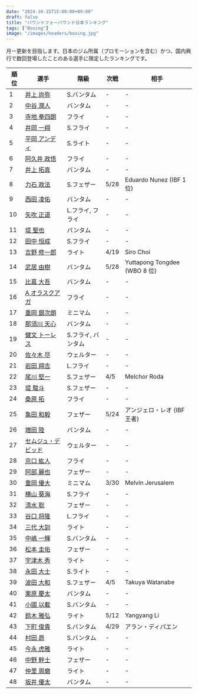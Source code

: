 ```yaml
---
date: "2024-10-15T15:00:00+09:00"
draft: false
title: "パウンドフォーパウンド日本ランキング"
tags: ["Boxing"]
image: "/images/headers/boxing.jpg"
---
```


月一更新を目指します。日本のジム所属（プロモーションを含む）かつ、国内興行で数回登場したことのある選手に限定したランキングです。

順位|選手|階級|次戦|相手
---|---|---|---|---
1|[井上 尚弥](https://boxrec.com/en/box-pro/628407)|S.バンタム|-|-
2|[中谷 潤人](https://boxrec.com/en/box-pro/718508)|バンタム|-|-
3|[寺地 拳四朗](https://boxrec.com/en/box-pro/692967)|フライ|-|-
4|[井岡 一翔](https://boxrec.com/en/box-pro/483786)|S.フライ|-|-
5|[平岡 アンディ](https://boxrec.com/en/box-pro/672119)|S.ライト|-|-
6|[阿久井 政悟](https://boxrec.com/en/box-pro/685429)|フライ|-|-
7|[井上 拓真](https://boxrec.com/en/box-pro/667667)|バンタム|-|-
8|[力石 政法](https://boxrec.com/en/box-pro/806436)|S.フェザー|5/28|Eduardo Nunez (IBF 1 位)
9|[西田 凌佑](https://boxrec.com/en/box-pro/898844)|バンタム|-|-
10|[矢吹 正道](https://boxrec.com/en/box-pro/752510)|L.フライ, フライ|-|-
11|[堤 聖也](https://boxrec.com/en/box-pro/829718)|バンタム|-|-
12|[田中 恒成](https://boxrec.com/en/box-pro/666339)|S.フライ|-|-
13|[吉野 修一郎](https://boxrec.com/en/box-pro/737760)|ライト|4/19|Siro Choi
14|[武居 由樹](https://boxrec.com/en/box-pro/990774)|バンタム|5/28|Yuttapong Tongdee (WBO 8 位)
15|[比嘉 大吾](https://boxrec.com/en/box-pro/691593)|バンタム|-|-
16|[A オラスクアガ](https://boxrec.com/en/box-pro/904246)|フライ|-|-
17|[重岡 銀次朗](https://boxrec.com/en/box-pro/846108)|ミニマム|-|-
18|[那須川 天心](https://boxrec.com/en/box-pro/853210)|バンタム|-|-
19|[健文 トーレス](https://boxrec.com/en/box-pro/233323)|S.フライ, バンタム|-|-
20|[佐々木 尽](https://boxrec.com/en/box-pro/847229)|ウェルター|-|-
21|[岩田 翔吉](https://boxrec.com/en/box-pro/853769)|L.フライ|-|-
22|[尾川 堅一](https://boxrec.com/en/box-pro/535757)|S.フェザー|4/5|Melchor Roda
23|[堤 駿斗](https://boxrec.com/en/box-pro/863092)|S.フェザー|-|-
24|[桑原 拓](https://boxrec.com/en/box-pro/836764)|フライ|-|-
25|[亀田 和毅](https://boxrec.com/en/box-pro/472942)|フェザー|5/24|アンジェロ・レオ (IBF 王者)
26|[増田 陸](https://boxrec.com/en/box-pro/1096530)|バンタム|-|-
27|[セムジュ・デビッド](https://boxrec.com/en/box-pro/898239)|ウェルター|-|-
28|[京口 紘人](https://boxrec.com/en/box-pro/752878)|フライ|-|-
29|[阿部 麗也](https://boxrec.com/en/box-pro/654234)|フェザー|-|-
30|[重岡 優大](https://boxrec.com/en/box-pro/900843)|ミニマム|3/30|Melvin Jerusalem
31|[横山 葵海](https://boxrec.com/en/box-pro/1182099)|S.フライ|-|-
32|[清水 聡](https://boxrec.com/en/box-pro/767358)|フェザー|-|-
33|[谷口 将隆](https://boxrec.com/en/box-pro/747308)|L.フライ|-|-
34|[三代 大訓](https://boxrec.com/en/box-pro/794104)|ライト|-|-
35|[中嶋 一輝](https://boxrec.com/en/box-pro/799358)|S.バンタム|-|-
36|[松本 圭佑](https://boxrec.com/en/box-pro/944445)|フェザー|-|-
37|[宇津木 秀](https://boxrec.com/en/box-pro/829717)|ライト|-|-
38|[永田 大士](https://boxrec.com/en/box-pro/694940)|S.ライト|-|-
39|[波田 大和](https://boxrec.com/en/box-pro/731145)|S.フェザー|4/5|Takuya Watanabe
40|[栗原 慶太](https://boxrec.com/en/box-pro/568329)|バンタム|-|-
41|[小國 以載](https://boxrec.com/en/box-pro/518213)|S.バンタム|-|-
42|[鈴木 雅弘](https://boxrec.com/en/box-pro/846560)|ライト|5/12|Yangyang Li
43|[下町 俊貴](https://boxrec.com/en/box-pro/740239)|S.バンタム|4/29|アラン・ディパエン
44|[村田 昴](https://boxrec.com/en/box-pro/893147)|S.バンタム|-|-
45|[今永 虎雅](https://boxrec.com/en/box-pro/889835)|ライト|-|-
46|[中野 幹士](https://boxrec.com/en/box-pro/853415)|フェザー|-|-
47|[仲里 周磨](https://boxrec.com/en/box-pro/716694)|ライト|-|-
48|[坂井 優太](https://boxrec.com/en/box-pro/1130028)|バンタム|-|-
